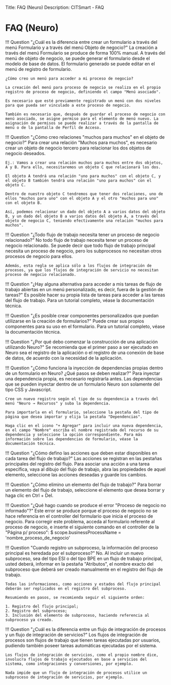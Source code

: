Title: FAQ (Neuro)
Description: CITSmart - FAQ

# FAQ (Neuro)

!!! Question "¿Cuál es la diferencia entre crear un formulario a través del menú Formulario y a través del menú Objeto de negocio?"
    La creación a través del menú Formulario se produce de forma 100% manual. A través del menú de objeto de negocio, se puede generar el formulario desde el modelo de base de datos. El formulario generado se puede editar en el menú de registro de formulario.

	¿Cómo creo un menú para acceder a mi proceso de negocio?

	La creación del menú para proceso de negocio se realiza en el propio registro de proceso de negocio, definiendo el campo "Menú asociado".

	Es necesario que esté previamente registrado un menú con dos niveles para que pueda ser vinculado a este proceso de negocio.

	También es necesario que, después de guardar el proceso de negocio con menú asociado, se asigne permiso para el elemento de menú nuevo. La asignación de permisos se puede realizar a través de la pantalla de menú o de la pantalla de Perfil de Acceso.

!!! Question "¿Cómo creo relaciones "muchos para muchos" en el objeto de negocio?"
	Para crear una relación "Muchos para muchos", es necesario crear un objeto de negocio tercero para relacionar los dos objetos de negocio deseados.

	Ej.: Vamos a crear una relación muchos para muchos entre dos objetos, A y B. Para ello, necesitaremos un objeto C que relacionará los dos.

	El objeto A tendrá una relación "uno para muchos" con el objeto C, y el objeto B también tendrá una relación "uno para muchos" con el objeto C.

	Dentro de nuestro objeto C tendremos que tener dos relaciones, uno de ellos "muchos para uno" con el objeto A y el otro "muchos para uno" con el objeto B.

	Así, podemos relacionar un dado del objeto A a varios datos del objeto B, y un dado del objeto B a varios datos del objeto A, a través del objeto de negocio C, teniendo efectivamente una relación "muchos para muchos".

!!! Question "¿Todo flujo de trabajo necesita tener un proceso de negocio relacionado?"
	No todo flujo de trabajo necesita tener un proceso de negocio relacionado. Se puede decir que todo flujo de trabajo principal necesita un proceso de negocio, pero los subprocesos no necesitan otros procesos de negocio para ellos.   
	
	Además, esta regla se aplica sólo a los flujos de integración de procesos, ya que los flujos de integración de servicio no necesitan proceso de negocio relacionado.

!!! Question "¿Hay alguna alternativa para acceder a mis tareas de flujo de trabajo abiertas en un menú personalizado, es decir, fuera de la gestión de tareas?"
	Es posible hacer su propia lista de tareas para acceder a las tareas del flujo de trabajo. Para un tutorial completo, véase la documentación técnica.  

!!! Question "¿Es posible crear componentes personalizados que puedan utilizarse en la creación de formularios?"
	Puede crear sus propios componentes para su uso en el formulario. Para un tutorial completo, véase la documentación técnica.

!!! Question "¿Por qué debo comenzar la construcción de una aplicación utilizando Neuro?"
	Se recomienda que el primer paso a ser ejecutado en Neuro sea el registro de la aplicación o el registro de una conexión de base de datos, de acuerdo con la necesidad de la aplicación.  

!!! Question "¿Cómo funciona la inyección de dependencias propias dentro de un formulario en Neuro? ¿Qué pasos se deben realizar?"
	Para inyectar una dependencia propia, es necesario registrarla antes. Las dependencias que se pueden inyectar dentro de un formulario Neuro son solamente del tipo CSS y Javascript.

	Cree un nuevo registro según el tipo de su dependencia a través del menú "Neuro → Recursos" y suba la dependencia.

	Para importarla en el formulario, seleccione la pestaña del tipo de página que desea importar y elija la pestaña "Dependencias". 

	Haga clic en el icono "+ Agregar" para incluir una nueva dependencia, en el campo "Nombre" escriba el nombre registrado del recurso de su dependencia y seleccione la opción correspondiente. Para más información sobre las dependencias de formulario, véase la documentación técnica.

!!! Question "¿Cómo defino las acciones que deben estar disponibles en cada tarea del flujo de trabajo?"
	Las acciones se registran en las pestañas principales del registro del flujo. Para asociar una acción a una tarea específica, vaya al dibujo del flujo de trabajo, abra las propiedades de aquel elemento, seleccione las acciones deseadas y guarde los cambios.

!!! Question "¿Cómo elimino un elemento del flujo de trabajo?"
	Para borrar un elemento del flujo de trabajo, seleccione el elemento que desea borrar y haga clic en Ctrl + Del.

!!! Question "¿Qué hago cuando se produce el error "Proceso de negocio no informado"?"
	Este error se produce porque el proceso de negocio no se hace referencia en el controller del formulario que inicia el proceso de negocio. Para corregir este problema, acceda al formulario referente al proceso de negocio, e inserte el siguiente comando en el controller de la "Página p/ proceso": $ scope.businessProcessName = 'nombre_proceso_de_negocio'

!!! Question "Cuando registro un subproceso, la información del proceso principal es heredada por el subproceso?"
	No. Al incluir un nuevo subproceso, sea del tipo ESI o del tipo BPE en un flujo de trabajo principal, usted deberá, informar en la pestaña "Atributos", el nombre exacto del subproceso que deberá ser creado manualmente en el registro del flujo de trabajo.

	Todas las informaciones, como acciones y estados del flujo principal deberán ser replicados en el registro del subproceso.

	Resumiendo en pasos, se recomienda seguir el siguiente orden:

	1. Registro del flujo principal;
	2. Registro del subproceso;
	3. Inclusión del elemento de subproceso, haciendo referencia al subproceso ya creado.

!!! Question "¿Cuál es la diferencia entre un flujo de integración de procesos y un flujo de integración de servicios?"
	Los flujos de integración de procesos son flujos de trabajo que tienen tareas ejecutadas por usuarios, pudiendo también poseer tareas automáticas ejecutadas por el sistema.

	Los flujos de integración de servicios, como el propio nombre dice, involucra flujos de trabajo ejecutados en base a servicios del sistema, como integraciones y conversiones, por ejemplo.

	Nada impide que un flujo de integración de procesos utilice un subproceso de integración de servicios, por ejemplo.
	

